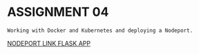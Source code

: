 # ASSIGNMENT 04
    Working with Docker and Kubernetes and deploying a Nodeport.

[NODEPORT LINK FLASK APP](http://169.51.203.223:31274/)
